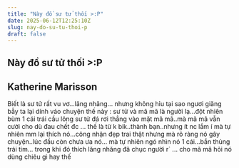 ```yaml
---
title: "Này đồ sư tử thối >:P"
date: 2025-06-12T12:25:10Z
slug: nay-do-su-tu-thoi-p
draft: false
---
```


## Này đồ sư tử thối >:P

## Katherine Marisson

Biết là sư tử rất vu vơ...lăng nhăng...
nhưng không hỉu tại sao ngươi giăng bẫy ta lại dính váo 
chuyện thế này : sư tử và mã mã là người lạ...đột nhiên bùm 1 cái
trái cầu lông sư tử đá rơi thẳng vào mặt mã mã..mà mã mã vẫn cười cho dù đau chết đc ...
thế là từ k bik..thành bạn..nhưng ít nc lắm 
í mà tự nhiên mm lại thích nó...công nhận đẹp trai thật
nhưng mà rõ ràng nó gây chuyện..lúc đầu còn chưa ưa nó...
mà tự nhiên ngó nhìn nó 1 cái...bắn thủng trái tim...
trong khi đó thích lăng nhăng đã chục người r` ...
cho mã mã hỏi nó dùng chiêu gì hay thế